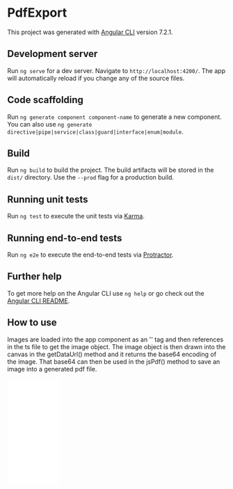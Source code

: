 # PdfExport

This project was generated with [Angular CLI](https://github.com/angular/angular-cli) version 7.2.1.

## Development server

Run `ng serve` for a dev server. Navigate to `http://localhost:4200/`. The app will automatically reload if you change any of the source files.

## Code scaffolding

Run `ng generate component component-name` to generate a new component. You can also use `ng generate directive|pipe|service|class|guard|interface|enum|module`.

## Build

Run `ng build` to build the project. The build artifacts will be stored in the `dist/` directory. Use the `--prod` flag for a production build.

## Running unit tests

Run `ng test` to execute the unit tests via [Karma](https://karma-runner.github.io).

## Running end-to-end tests

Run `ng e2e` to execute the end-to-end tests via [Protractor](http://www.protractortest.org/).

## Further help

To get more help on the Angular CLI use `ng help` or go check out the [Angular CLI README](https://github.com/angular/angular-cli/blob/master/README.md).

## How to use

Images are loaded into the app component as an '<img>' tag and then references in the ts file to get the image object. The image object is then drawn into the canvas in the getDataUrl() method and it returns the base64 encoding of the image. That base64 can then be used in the jsPdf() method to save an image into a generated pdf file.

<iframe style="width:120px;height:240px;" marginwidth="0" marginheight="0" scrolling="no" frameborder="0" src="//ws-na.amazon-adsystem.com/widgets/q?ServiceVersion=20070822&OneJS=1&Operation=GetAdHtml&MarketPlace=US&source=ss&ref=as_ss_li_til&ad_type=product_link&tracking_id=belugasanity-20&language=en_US&marketplace=amazon&region=US&placement=B07Q6ZNJNT&asins=B07Q6ZNJNT&linkId=929395fb4491f80d900914d9f0cfefc0&show_border=true&link_opens_in_new_window=true"></iframe>
